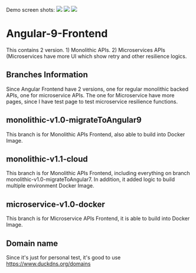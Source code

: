 Demo screen shots: 
<img src="https://github.com/k2he/Angular-9-Frontend/blob/microservice-v1.0-docker/screen_shot_1.png">
<img src="https://github.com/k2he/Angular-9-Frontend/blob/microservice-v1.0-docker/screen_shot_2.png">
<img src="https://github.com/k2he/Angular-9-Frontend/blob/microservice-v1.0-docker/screen_shot_3.png">
# Angular-9-Frontend
This contains 2 version. 1) Monolithic APIs.  2) Microservices APIs (Microservices have more UI which show retry and other resilience logics.

## Branches Information
Since Angular Frontend have 2 versions, one for regular monolithic backed APIs, one for microservice APIs.
The one for Microservice have more pages, since I have test page to test microservice resilience functions.

## monolithic-v1.0-migrateToAngular9 
This branch is for Monolithic APIs Frontend, also able to build into Docker Image.

## monolithic-v1.1-cloud
This branch is for Monolithic APIs Frontend, including everything on branch monolithic-v1.0-migrateToAngular7.
In addition, it added logic to build multiple environment Docker Image.

## microservice-v1.0-docker
This branch is for Microservice APIs Frontend, it is able to build into Docker Image.

## Domain name 
Since it's just for personal test, it's good to use 
https://www.duckdns.org/domains
